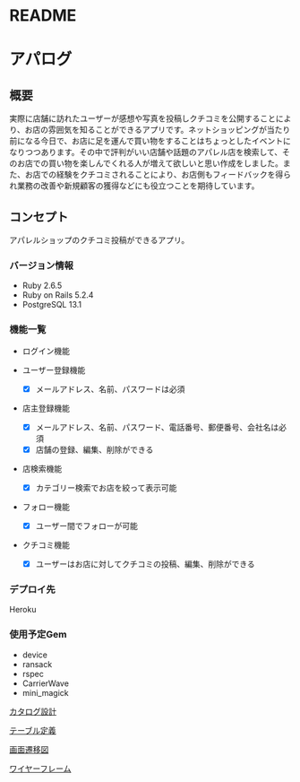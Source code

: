 # README

# アパログ

## 概要
実際に店舗に訪れたユーザーが感想や写真を投稿しクチコミを公開することにより、お店の雰囲気を知ることができるアプリです。ネットショッピングが当たり前になる今日で、お店に足を運んで買い物をすることはちょっとしたイベントになりつつあります。その中で評判がいい店舗や話題のアパレル店を検索して、そのお店での買い物を楽しんでくれる人が増えて欲しいと思い作成をしました。また、お店での経験をクチコミされることにより、お店側もフィードバックを得られ業務の改善や新規顧客の獲得などにも役立つことを期待しています。

## コンセプト　
アパレルショップのクチコミ投稿ができるアプリ。

### バージョン情報
- Ruby 2.6.5
- Ruby on Rails 5.2.4
- PostgreSQL 13.1

### 機能一覧
* ログイン機能
* ユーザー登録機能
    - [x] メールアドレス、名前、パスワードは必須
* 店主登録機能
    - [x] メールアドレス、名前、パスワード、電話番号、郵便番号、会社名は必須
    - [x] 店舗の登録、編集、削除ができる
* 店検索機能
    - [x] カテゴリー検索でお店を絞って表示可能
* フォロー機能
    - [x] ユーザー間でフォローが可能
* クチコミ機能

    - [x] ユーザーはお店に対してクチコミの投稿、編集、削除ができる

### デプロイ先
Heroku


### 使用予定Gem
- device
- ransack
- rspec
- CarrierWave 
- mini_magick


[カタログ設計](https://docs.google.com/spreadsheets/d/1m6Y85sIV91KAMsDBUDWzHYiUWefnIoDbAsQiu2pH5UM/edit?usp=sharing)

[テーブル定義](https://docs.google.com/spreadsheets/d/1f4UbZ2V5TXXjc1OA1tuqDTseqqIlOhAbg9Qdbz257YQ/edit?usp=sharing)

[画面遷移図](https://docs.google.com/spreadsheets/d/1col-qSIgZlmYk7GGJOUVt_pqwbdtA3zd7wyMzstyk-4/edit?usp=sharing)

[ワイヤーフレーム](https://docs.google.com/spreadsheets/d/1sdzKW4l3MiczHkWrIbGB8qriUMmD8gCsSdL9RFc4pwk/edit?usp=sharing)
